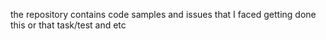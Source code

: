 the repository contains code samples and issues that I faced getting done this or that task/test and etc
